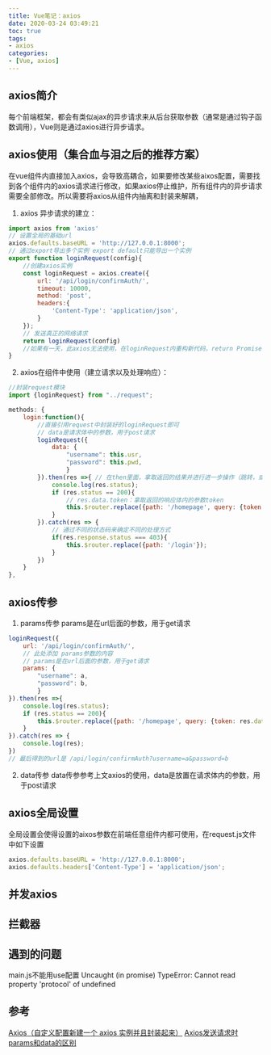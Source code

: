 ```yaml
---
title: Vue笔记：axios
date: 2020-03-24 03:49:21
toc: true
tags: 
- axios
categories:
- [Vue, axios]
---
```

## axios简介
每个前端框架，都会有类似ajax的异步请求来从后台获取参数（通常是通过钩子函数调用），Vue则是通过axios进行异步请求。
<!-- more -->
## axios使用（集合血与泪之后的推荐方案）
在vue组件内直接加入axios，会导致高耦合，如果要修改某些aixos配置，需要找到各个组件内的axios请求进行修改，如果axios停止维护，所有组件内的异步请求需要全部修改。所以需要将axios从组件内抽离和封装来解耦，
1. axios 异步请求的建立：
```javascript 在新建的文件./src/request.js中添加如下代码
import axios from 'axios'
// 设置全局的基础url
axios.defaults.baseURL = 'http://127.0.0.1:8000';
// 通过export导出多个实例 export default只能导出一个实例
export function loginRequest(config){
    //创建axios实例
    const loginRequest = axios.create({
        url: '/api/login/confirmAuth/',
        timeout: 10000,
        method: 'post',
        headers:{
            'Content-Type': 'application/json',
        }
    });
    // 发送真正的网络请求
    return loginRequest(config)
    //如果有一天，此axios无法使用，在loginRequest内重构新代码，return Promise(config)即可
}
```

2. axios在组件中使用（建立请求以及处理响应）：
```javascript 在Vue组件内导入js文件并直接调用
//封装request模块
import {loginRequest} from "../request";

methods: {
    login:function(){
        //直接引用request中封装好的loginRequest即可
        // data是请求体中的参数，用于post请求
        loginRequest({
            data: {
                "username": this.usr,
                "password": this.pwd,
                }
        }).then(res =>{ // 在then里面，拿取返回的结果并进行进一步操作（跳转，或初始化参数）
            console.log(res.status);
            if (res.status == 200){
                // res.data.token：拿取返回的响应体内的参数token
                this.$router.replace({path: '/homepage', query: {token: res.data.token}})
            }
        }).catch(res => {
            // 通过不同的状态码来确定不同的处理方式
            if(res.response.status === 403){
                this.$router.replace({path: '/login'});
            }
        })
    }
},
```

## axios传参
1. params传参
params是在url后面的参数，用于get请求
```javascript 将上文的请求改为params传参
loginRequest({
    url: '/api/login/confirmAuth/',
    // 此处添加 params参数的内容
    // params是在url后面的参数，用于get请求
    params: {
        "username": a,
        "password": b,
        }
}).then(res =>{
    console.log(res.status);
    if (res.status == 200){
        this.$router.replace({path: '/homepage', query: {token: res.data.token}})
    }
}).catch(res => {
    console.log(res);
})
// 最后得到的url是 /api/login/confirmAuth?username=a&password=b
```
2. data传参
data传参参考上文axios的使用，data是放置在请求体内的参数，用于post请求
## axios全局设置
全局设置会使得设置的aixos参数在前端任意组件内都可使用，在request.js文件中如下设置
```javascript
axios.defaults.baseURL = 'http://127.0.0.1:8000';
axios.defaults.headers['Content-Type'] = 'application/json';
```

## 并发axios
## 拦截器
## 遇到的问题
main.js不能用use配置 Uncaught (in promise) TypeError: Cannot read property 'protocol' of undefined

## 参考
[Axios（自定义配置新建一个 axios 实例并且封装起来）](https://blog.csdn.net/JEFF_luyiduan/article/details/88890962)
[Axios发送请求时params和data的区别](https://www.cnblogs.com/cwzqianduan/p/8675356.html)
